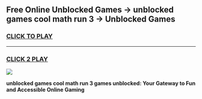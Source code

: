 
## Free Online Unblocked Games → unblocked games cool math run 3 → Unblocked Games
<h3>
<a href="https://premium.freeplayer.one?title=unblocked_games_cool_math_run_3&ref=21F">CLICK TO PLAY</a></h3>
<hr>

<h3>
<a href="https://premium.freeplayer.one?title=unblocked_games_cool_math_run_3&ref=21F">CLICK 2 PLAY</a>
  
</h3>

<a href="https://premium.freeplayer.one?title=unblocked_games_cool_math_run_3&ref=21F/"><img src="https://clearcache.store/games.png"></a>


**unblocked games cool math run 3 games unblocked: Your Gateway to Fun and Accessible Online Gaming**

